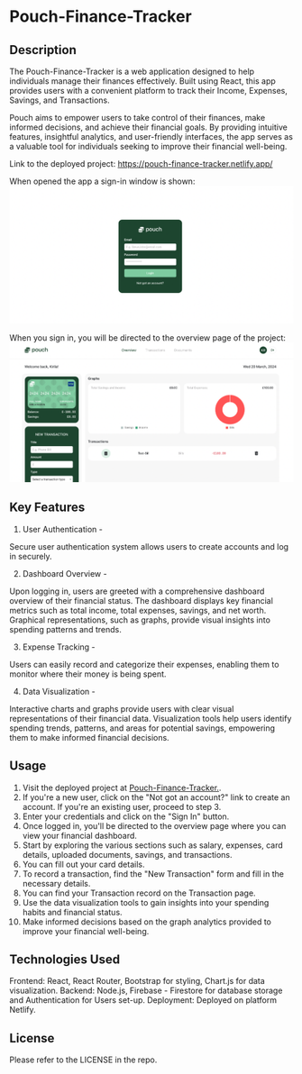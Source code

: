 # Pouch-Finance-Tracker

## Description

The Pouch-Finance-Tracker is a web application designed to help individuals manage their finances effectively. Built using React, this app provides users with a convenient platform to track their Income, Expenses, Savings, and Transactions.

Pouch aims to empower users to take control of their finances, make informed decisions, and achieve their financial goals. By providing intuitive features, insightful analytics, and user-friendly interfaces, the app serves as a valuable tool for individuals seeking to improve their financial well-being.

Link to the deployed project: https://pouch-finance-tracker.netlify.app/

When opened the app a sign-in window is shown:
![Screenshot of the sign-in page](./src/assets/images/SignIn.png)

When you sign in, you will be directed to the overview page of the project:
![Screenshot of the Overview page](./src/assets/images/ProjectPage.png)

## Key Features

1. User Authentication -

Secure user authentication system allows users to create accounts and log in securely.

2. Dashboard Overview -

Upon logging in, users are greeted with a comprehensive dashboard overview of their financial status.
The dashboard displays key financial metrics such as total income, total expenses, savings, and net worth.
Graphical representations, such as graphs, provide visual insights into spending patterns and trends.

3. Expense Tracking -

Users can easily record and categorize their expenses, enabling them to monitor where their money is being spent.

4. Data Visualization -

Interactive charts and graphs provide users with clear visual representations of their financial data.
Visualization tools help users identify spending trends, patterns, and areas for potential savings, empowering them to make informed financial decisions.

## Usage

1. Visit the deployed project at [Pouch-Finance-Tracker.](https://pouch-finance-tracker.netlify.app/).
2. If you're a new user, click on the "Not got an account?" link to create an account. If you're an existing user, proceed to step 3.
3. Enter your credentials and click on the "Sign In" button.
4. Once logged in, you'll be directed to the overview page where you can view your financial dashboard.
5. Start by exploring the various sections such as salary, expenses, card details, uploaded documents, savings, and transactions.
6. You can fill out your card details.
7. To record a transaction, find the "New Transaction" form and fill in the necessary details.
8. You can find your Transaction record on the Transaction page.
9. Use the data visualization tools to gain insights into your spending habits and financial status.
10. Make informed decisions based on the graph analytics provided to improve your financial well-being.

## Technologies Used

Frontend: React, React Router, Bootstrap for styling, Chart.js for data visualization.
Backend: Node.js, Firebase - Firestore for database storage and Authentication for Users set-up.
Deployment: Deployed on platform Netlify.

## License

Please refer to the LICENSE in the repo.
